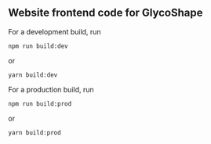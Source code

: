 ## Website frontend code for GlycoShape


For a development build, run

```
npm run build:dev 

```
or 

```
yarn build:dev

```

For a production build, run 

```
npm run build:prod
```
 or

``` 
yarn build:prod

```



